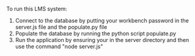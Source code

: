 To run this LMS system: 

1. Connect to the database by putting your workbench password in the server.js file and the populate.py file 
2. Populate the database by running the python script populate.py 
3. Run the application by ensuring your in the server directory and then use the command "node server.js" 
